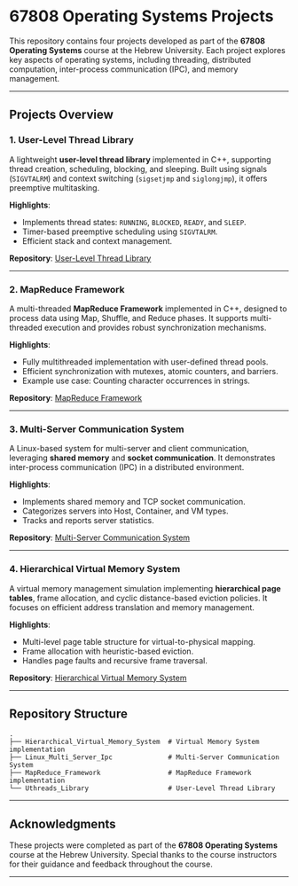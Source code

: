 # **67808 Operating Systems Projects**

This repository contains four projects developed as part of the **67808 Operating Systems** course at the Hebrew University. Each project explores key aspects of operating systems, including threading, distributed computation, inter-process communication (IPC), and memory management.

---

## **Projects Overview**

### 1. **User-Level Thread Library**
A lightweight **user-level thread library** implemented in C++, supporting thread creation, scheduling, blocking, and sleeping. Built using signals (`SIGVTALRM`) and context switching (`sigsetjmp` and `siglongjmp`), it offers preemptive multitasking.

**Highlights**:
- Implements thread states: `RUNNING`, `BLOCKED`, `READY`, and `SLEEP`.
- Timer-based preemptive scheduling using `SIGVTALRM`.
- Efficient stack and context management.

**Repository**: [User-Level Thread Library](67808-Operating-Systems/Uthreads_Library/README.MD)

---

### 2. **MapReduce Framework**
A multi-threaded **MapReduce Framework** implemented in C++, designed to process data using Map, Shuffle, and Reduce phases. It supports multi-threaded execution and provides robust synchronization mechanisms.

**Highlights**:
- Fully multithreaded implementation with user-defined thread pools.
- Efficient synchronization with mutexes, atomic counters, and barriers.
- Example use case: Counting character occurrences in strings.

**Repository**: [MapReduce Framework](MapReduce_Framework/README.md)

---

### 3. **Multi-Server Communication System**
A Linux-based system for multi-server and client communication, leveraging **shared memory** and **socket communication**. It demonstrates inter-process communication (IPC) in a distributed environment.

**Highlights**:
- Implements shared memory and TCP socket communication.
- Categorizes servers into Host, Container, and VM types.
- Tracks and reports server statistics.

**Repository**: [Multi-Server Communication System](Linux_Multi_Server_Ipc/README.md)

---

### 4. **Hierarchical Virtual Memory System**
A virtual memory management simulation implementing **hierarchical page tables**, frame allocation, and cyclic distance-based eviction policies. It focuses on efficient address translation and memory management.

**Highlights**:
- Multi-level page table structure for virtual-to-physical mapping.
- Frame allocation with heuristic-based eviction.
- Handles page faults and recursive frame traversal.

**Repository**: [Hierarchical Virtual Memory System](Hierarchical_Virtual_Memory_System/README.md)

---

## **Repository Structure**

```
.
├── Hierarchical_Virtual_Memory_System  # Virtual Memory System implementation 
├── Linux_Multi_Server_Ipc              # Multi-Server Communication System
├── MapReduce_Framework                 # MapReduce Framework implementation 
└── Uthreads_Library                    # User-Level Thread Library
```

---

## **Acknowledgments**
These projects were completed as part of the **67808 Operating Systems** course at the Hebrew University. Special thanks to the course instructors for their guidance and feedback throughout the course.

---
